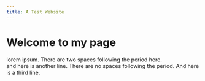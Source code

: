 ```yaml
---
title: A Test Website
---
```


# Welcome to my page

lorem ipsum. There are two spaces following the period here.    
and here is another line. There are no spaces following the period.
And here is a third line.
